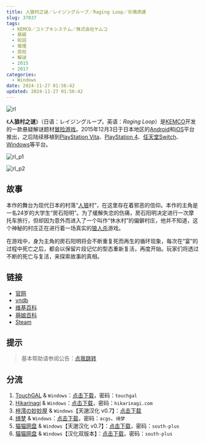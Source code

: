 ```yaml
---
title: 人狼村之谜／レイジングループ／Raging Loop／乐境虏逋
slug: 37037
tags:
  - KEMCO／コトブキシステム／株式会社ケムコ
  - 悬疑
  - 轮回
  - 推理
  - 民俗
  - 解谜
  - 2015
  - 2017
categories:
  - Windows
date: 2024-11-27 01:56:42
updated: 2024-11-27 01:56:42
---
```


![rl](https://static.saop.cc/vns/img/rl.webp)

《**人狼村之谜**》（日语：レイジングループ，英语：*Raging Loop*）是[KEMCO](https://zh.wikipedia.org/w/index.php?title=KEMCO&action=edit&redlink=1)开发的一款悬疑解谜题材[冒险游戏](https://zh.wikipedia.org/wiki/冒險遊戲)。2015年12月3日于日本地区的[Android](https://zh.wikipedia.org/wiki/Android)和[iOS](https://zh.wikipedia.org/wiki/IOS)平台推出，之后陆续移植到[PlayStation Vita](https://zh.wikipedia.org/wiki/PlayStation_Vita)、[PlayStation 4](https://zh.wikipedia.org/wiki/PlayStation_4)、[任天堂Switch](https://zh.wikipedia.org/wiki/任天堂Switch)、[Windows](https://zh.wikipedia.org/wiki/Windows)等平台。

<!--more-->

![rl_p1](https://static.saop.cc/vns/img/rl_p1.webp)

![rl_p2](https://static.saop.cc/vns/img/rl_p2.webp)

## 故事

本作的舞台为现代日本的村落“[人狼](https://zh.wikipedia.org/wiki/人狼)村”，在这里存在着邪恶的信仰。本作的主角是一名24岁的大学生“房石阳明”。为了缓解失恋的伤痛，房石阳明决定进行一次摩托车旅行，但却因为意外而进入了一个叫作“休水村”的偏僻村庄，他并不知道，这个神秘的村庄正在进行着一场真实的[狼人杀](https://zh.wikipedia.org/wiki/狼人杀)游戏。

在游戏中，身为主角的房石阳明将会不断重复死而再生的循环现象，每次在“宴”的过程中死亡之后，都会以保留片段记忆的型态重新复活，再度开始。玩家们将透过不断的死亡与复活，来探索故事的真相。

## 链接

- [官网](https://www.kemco.jp/sp/games/rl/)
- [vndb](https://vndb.org/v21289)
- [维基百科](https://zh.wikipedia.org/wiki/%E4%BA%BA%E7%8B%BC%E6%9D%91%E4%B9%8B%E8%B0%9C)
- [萌娘百科](https://zh.moegirl.org.cn/zh-hans/%E4%BA%BA%E7%8B%BC%E6%9D%91%E4%B9%8B%E8%B0%9C)
- [Steam](https://store.steampowered.com/app/648100)

## 提示

> 基本帮助请参阅公告：[点我跳转](/)

## 分流

1. [TouchGAL](https://www.touchgal.us/) & `Windows`：[点击下载](https://pan.touchgal.net/s/pj8UD)，密码：`touchgal`
2. [Hikarinagi](https://www.hikarinagi.net/) & `Windows`：[点击下载](https://pan.yurari.moe/s/Z6RgfV)，密码：`hikarinagi.com`
3. [梓澪の妙妙屋](https://zi0.cc/) & `Windows`【天邈汉化 v0.7】：[点击下载](https://zi0.cc/d/%60%E3%80%90%E5%90%88%E9%9B%86%E7%B3%BB%E5%88%97%E3%80%91/%E5%8D%97%2BGalGame%E6%B1%89%E5%8C%96%E5%8C%BA%E5%85%A8%E5%8C%BA%E8%B5%84%E6%BA%90%E5%A4%87%E4%BB%BD/1/12/%5BKEMCO%5D%E4%BA%BA%E7%8B%BC%E6%9D%91%E4%B9%8B%E8%B0%9C%E3%83%AC%E3%82%A4%E3%82%B8%E3%83%B3%E3%82%B0%E3%83%AB%E3%83%BC%E3%83%97%20v0.7%E6%B1%89%E5%8C%96%E7%89%88%20%5B%E5%A4%A9%E9%82%88%E6%B1%89%E5%8C%96%5D.zip?sign=-1wKg8pY8AoVcboFfCdubaENyaWzH2xI-T3UHp0sl-w=:0)
4. [绮梦](https://acgs.one/) & `Windows`：[点击下载](https://game.acgs.one/game/102.html)，密码：`acgs`、`绮梦`
5. [猫猫网盘](https://sakiko.de/) & `Windows`【天邈汉化 v0.7】：[点击下载](https://sakiko.de/d/GalGame/SP%E5%90%8E%E7%AB%AF1%5BGalGame%E5%88%86%E5%8C%BA%5D/%E5%8D%97%2BGalGame%E6%B1%89%E5%8C%96%E5%8C%BA%E5%85%A8%E5%8C%BA%E5%A4%87%E4%BB%BD%E5%90%88%E9%9B%86%5B%E9%87%8D%E5%8E%8B%5D-%E7%A6%BB%E6%95%A3/%E7%AC%AC%E4%B8%80%E8%BD%AE-Part3/Others/%5BKEMCO%5D%E4%BA%BA%E7%8B%BC%E6%9D%91%E4%B9%8B%E8%B0%9C%E3%83%AC%E3%82%A4%E3%82%B8%E3%83%B3%E3%82%B0%E3%83%AB%E3%83%BC%E3%83%97%20v0.7%E6%B1%89%E5%8C%96%E7%89%88%20%5B%E5%A4%A9%E9%82%88%E6%B1%89%E5%8C%96%5D/%5BKEMCO%5D%E4%BA%BA%E7%8B%BC%E6%9D%91%E4%B9%8B%E8%B0%9C%E3%83%AC%E3%82%A4%E3%82%B8%E3%83%B3%E3%82%B0%E3%83%AB%E3%83%BC%E3%83%97%20v0.7%E6%B1%89%E5%8C%96%E7%89%88%20%5B%E5%A4%A9%E9%82%88%E6%B1%89%E5%8C%96%5D.rar)，密码：`south-plus`
6. [猫猫网盘](https://sakiko.de/) & `Windows`【汉化双版本】：[点击下载](https://sakiko.de/d/GalGame/SP%E5%90%8E%E7%AB%AF1%5BGalGame%E5%88%86%E5%8C%BA%5D/%E7%BB%88%E7%82%B9%E6%B1%89%E5%8C%96%E9%87%8D%E6%95%B4v2%E7%89%88-%E7%A6%BB%E6%95%A3/%E6%9C%AC%E4%BD%93-Part2/%5B%E6%A0%AA%E5%BC%8F%E4%BC%9A%E7%A4%BE%E3%82%B1%E3%83%A0%E3%82%B3%5D%20%E3%83%AC%E3%82%A4%E3%82%B8%E3%83%B3%E3%82%B0%E3%83%AB%E3%83%BC%E3%83%97%20%E4%BA%BA%E7%8B%BC%E6%9D%91%E4%B9%8B%E8%B0%9C%20%5B%E6%B1%89%E5%8C%96%E5%8F%8C%E7%89%88%E6%9C%AC%5D.rar)，密码：`south-plus`
